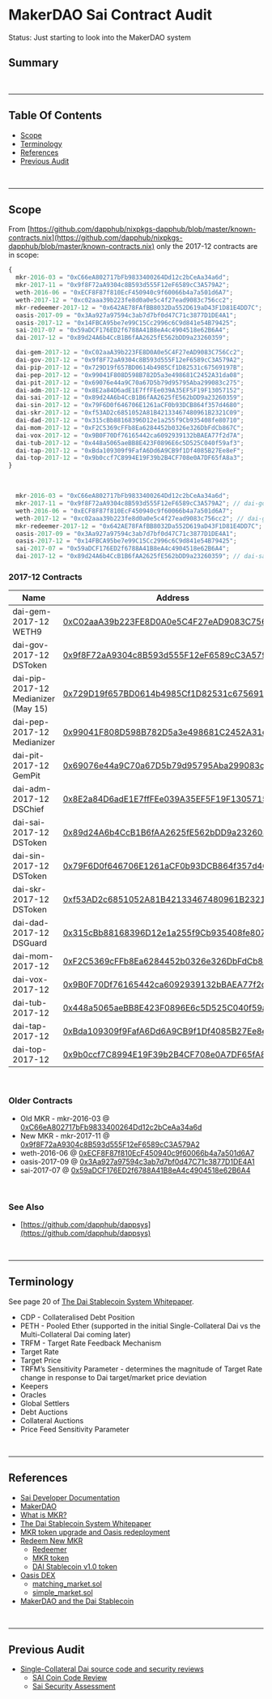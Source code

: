 # MakerDAO Sai Contract Audit

Status: Just starting to look into the MakerDAO system

## Summary

<br />

<hr />

## Table Of Contents

* [Scope](#scope)
* [Terminology](#terminology)
* [References](#references)
* [Previous Audit](#previous-audit)

<br />

<hr />

## Scope

From [https://github.com/dapphub/nixpkgs-dapphub/blob/master/known-contracts.nix](https://github.com/dapphub/nixpkgs-dapphub/blob/master/known-contracts.nix)
only the 2017-12 contracts are in scope:

```javascript
{
  mkr-2016-03 = "0xC66eA802717bFb9833400264Dd12c2bCeAa34a6d";
  mkr-2017-11 = "0x9f8F72aA9304c8B593d555F12eF6589cC3A579A2";
  weth-2016-06 = "0xECF8F87f810EcF450940c9f60066b4a7a501d6A7";
  weth-2017-12 = "0xc02aaa39b223fe8d0a0e5c4f27ead9083c756cc2";
  mkr-redeemer-2017-12 = "0x642AE78FAfBB8032Da552D619aD43F1D81E4DD7C";
  oasis-2017-09 = "0x3Aa927a97594c3ab7d7bf0d47C71c3877D1DE4A1";
  oasis-2017-12 = "0x14FBCA95be7e99C15Cc2996c6C9d841e54B79425";
  sai-2017-07 = "0x59aDCF176ED2f6788A41B8eA4c4904518e62B6A4";
  dai-2017-12 = "0x89d24A6b4CcB1B6fAA2625fE562bDD9a23260359";

  dai-gem-2017-12 = "0xC02aaA39b223FE8D0A0e5C4F27eAD9083C756Cc2";
  dai-gov-2017-12 = "0x9f8F72aA9304c8B593d555F12eF6589cC3A579A2";
  dai-pip-2017-12 = "0x729D19f657BD0614b4985Cf1D82531c67569197B";
  dai-pep-2017-12 = "0x99041F808D598B782D5a3e498681C2452A31da08";
  dai-pit-2017-12 = "0x69076e44a9C70a67D5b79d95795Aba299083c275";
  dai-adm-2017-12 = "0x8E2a84D6adE1E7ffFEe039A35EF5F19F13057152";
  dai-sai-2017-12 = "0x89d24A6b4CcB1B6fAA2625fE562bDD9a23260359";
  dai-sin-2017-12 = "0x79F6D0f646706E1261aCF0b93DCB864f357d4680";
  dai-skr-2017-12 = "0xf53AD2c6851052A81B42133467480961B2321C09";
  dai-dad-2017-12 = "0x315cBb88168396D12e1a255f9Cb935408fe80710";
  dai-mom-2017-12 = "0xF2C5369cFFb8Ea6284452b0326e326DbFdCb867C";
  dai-vox-2017-12 = "0x9B0F70Df76165442ca6092939132bBAEA77f2d7A";
  dai-tub-2017-12 = "0x448a5065aeBB8E423F0896E6c5D525C040f59af3";
  dai-tap-2017-12 = "0xBda109309f9FafA6Dd6A9CB9f1Df4085B27Ee8eF";
  dai-top-2017-12 = "0x9b0ccf7C8994E19F39b2B4CF708e0A7DF65fA8a3";
}
```

<br />

```javascript
  mkr-2016-03 = "0xC66eA802717bFb9833400264Dd12c2bCeAa34a6d";
  mkr-2017-11 = "0x9f8F72aA9304c8B593d555F12eF6589cC3A579A2"; // dai-gov-2017-12
  weth-2016-06 = "0xECF8F87f810EcF450940c9f60066b4a7a501d6A7";
  weth-2017-12 = "0xc02aaa39b223fe8d0a0e5c4f27ead9083c756cc2"; // dai-gem-2017-12
  mkr-redeemer-2017-12 = "0x642AE78FAfBB8032Da552D619aD43F1D81E4DD7C";
  oasis-2017-09 = "0x3Aa927a97594c3ab7d7bf0d47C71c3877D1DE4A1";
  oasis-2017-12 = "0x14FBCA95be7e99C15Cc2996c6C9d841e54B79425";
  sai-2017-07 = "0x59aDCF176ED2f6788A41B8eA4c4904518e62B6A4";
  dai-2017-12 = "0x89d24A6b4CcB1B6fAA2625fE562bDD9a23260359"; // dai-sai-2017-12
```

### 2017-12 Contracts

Name | Address | Code | JS
--- | --- | --- | ---
dai-gem-2017-12<br />WETH9 | [0xC02aaA39b223FE8D0A0e5C4F27eAD9083C756Cc2](https://etherscan.io/address/0xC02aaA39b223FE8D0A0e5C4F27eAD9083C756Cc2#code) | [WETH9Gem.sol](deployed-contracts/WETH9Gem-0xC02aaA39b223FE8D0A0e5C4F27eAD9083C756Cc2.sol) | [WETH9Gem.js](deployed-contracts/WETH9Gem-0xC02aaA39b223FE8D0A0e5C4F27eAD9083C756Cc2.js)
dai-gov-2017-12<br />DSToken | [0x9f8F72aA9304c8B593d555F12eF6589cC3A579A2](https://etherscan.io/address/0x9f8F72aA9304c8B593d555F12eF6589cC3A579A2#code) | [DSTokenGov.sol](deployed-contracts/DSTokenGov-0x9f8F72aA9304c8B593d555F12eF6589cC3A579A2.sol) | [DSTokenGov.js](deployed-contracts/DSTokenGov-0x9f8F72aA9304c8B593d555F12eF6589cC3A579A2.js)
dai-pip-2017-12<br />Medianizer (May 15) | [0x729D19f657BD0614b4985Cf1D82531c67569197B](https://etherscan.io/address/0x729D19f657BD0614b4985Cf1D82531c67569197B#code) | [MedianizerPip.sol](deployed-contracts/MedianizerPip-0x729D19f657BD0614b4985Cf1D82531c67569197B.sol) | [MedianizerPip.js](deployed-contracts/MedianizerPip-0x729D19f657BD0614b4985Cf1D82531c67569197B.js)
dai-pep-2017-12<br />Medianizer | [0x99041F808D598B782D5a3e498681C2452A31da08](https://etherscan.io/address/0x99041F808D598B782D5a3e498681C2452A31da08#code) | [MedianizerPep.sol](deployed-contracts/MedianizerPep-0x99041F808D598B782D5a3e498681C2452A31da08.sol) | [MedianizerPep.js](deployed-contracts/MedianizerPep-0x99041F808D598B782D5a3e498681C2452A31da08.js)
dai-pit-2017-12<br />GemPit | [0x69076e44a9C70a67D5b79d95795Aba299083c275](https://etherscan.io/address/0x69076e44a9C70a67D5b79d95795Aba299083c275#code) | [GemPit.sol](deployed-contracts/GemPit-0x69076e44a9C70a67D5b79d95795Aba299083c275.sol) | [GemPit.js](deployed-contracts/GemPit-0x69076e44a9C70a67D5b79d95795Aba299083c275.js)
dai-adm-2017-12<br />DSChief | [0x8E2a84D6adE1E7ffFEe039A35EF5F19F13057152](https://etherscan.io/address/0x8E2a84D6adE1E7ffFEe039A35EF5F19F13057152#code) | [DSChiefAdm.sol](deployed-contracts/DSChiefAdm-0x8E2a84D6adE1E7ffFEe039A35EF5F19F13057152.sol) | [DSChiefAdm.js](deployed-contracts/DSChiefAdm-0x8E2a84D6adE1E7ffFEe039A35EF5F19F13057152.js)
dai-sai-2017-12<br />DSToken | [0x89d24A6b4CcB1B6fAA2625fE562bDD9a23260359](https://etherscan.io/address/0x89d24A6b4CcB1B6fAA2625fE562bDD9a23260359#code) | [DSTokenSai.sol](deployed-contracts/DSTokenSai-0x89d24A6b4CcB1B6fAA2625fE562bDD9a23260359.sol) | [DSTokenSai.js](deployed-contracts/DSTokenSai-0x89d24A6b4CcB1B6fAA2625fE562bDD9a23260359.js)
dai-sin-2017-12<br />DSToken | [0x79F6D0f646706E1261aCF0b93DCB864f357d4680](https://etherscan.io/address/0x79F6D0f646706E1261aCF0b93DCB864f357d4680#code) | [DSTokenSin.sol](deployed-contracts/DSTokenSin-0x79F6D0f646706E1261aCF0b93DCB864f357d4680.sol) | [DSTokenSin.js](deployed-contracts/DSTokenSin-0x79F6D0f646706E1261aCF0b93DCB864f357d4680.js)
dai-skr-2017-12<br />DSToken | [0xf53AD2c6851052A81B42133467480961B2321C09](https://etherscan.io/address/0xf53AD2c6851052A81B42133467480961B2321C09#code) | [DSTokenSkr.sol](deployed-contracts/DSTokenSkr-0xf53AD2c6851052A81B42133467480961B2321C09.sol) | [DSTokenSkr.js](deployed-contracts/DSTokenSkr-0xf53AD2c6851052A81B42133467480961B2321C09.js)
dai-dad-2017-12<br />DSGuard | [0x315cBb88168396D12e1a255f9Cb935408fe80710](https://etherscan.io/address/0x315cBb88168396D12e1a255f9Cb935408fe80710#code) | [DSGuardDad.sol](deployed-contracts/DSGuardDad-0x315cBb88168396D12e1a255f9Cb935408fe80710.sol) | [DSGuardDad.js](deployed-contracts/DSGuardDad-0x315cBb88168396D12e1a255f9Cb935408fe80710.js)
dai-mom-2017-12 | [0xF2C5369cFFb8Ea6284452b0326e326DbFdCb867C](https://etherscan.io/address/0xF2C5369cFFb8Ea6284452b0326e326DbFdCb867C#code) | [SaiMom.sol](deployed-contracts/SaiMom-0xF2C5369cFFb8Ea6284452b0326e326DbFdCb867C.sol) | [SaiMom.js](deployed-contracts/SaiMom-0xF2C5369cFFb8Ea6284452b0326e326DbFdCb867C.js)
dai-vox-2017-12 | [0x9B0F70Df76165442ca6092939132bBAEA77f2d7A](https://etherscan.io/address/0x9B0F70Df76165442ca6092939132bBAEA77f2d7A#code) | [SaiVox.sol](deployed-contracts/SaiVox-0x9B0F70Df76165442ca6092939132bBAEA77f2d7A.sol) | [SaiVox.js](deployed-contracts/SaiVox-0x9B0F70Df76165442ca6092939132bBAEA77f2d7A.js)
dai-tub-2017-12 | [0x448a5065aeBB8E423F0896E6c5D525C040f59af3](https://etherscan.io/address/0x448a5065aeBB8E423F0896E6c5D525C040f59af3#code) | [SaiTub.sol](deployed-contracts/SaiTub-0x448a5065aeBB8E423F0896E6c5D525C040f59af3.sol) | [SaiTub.js](deployed-contracts/SaiTub-0x448a5065aeBB8E423F0896E6c5D525C040f59af3.js)
dai-tap-2017-12 | [0xBda109309f9FafA6Dd6A9CB9f1Df4085B27Ee8eF](https://etherscan.io/address/0xBda109309f9FafA6Dd6A9CB9f1Df4085B27Ee8eF#code) | [SaiTap.sol](deployed-contracts/SaiTap-0xBda109309f9FafA6Dd6A9CB9f1Df4085B27Ee8eF.sol) | [SaiTap.js](deployed-contracts/SaiTap-0xBda109309f9FafA6Dd6A9CB9f1Df4085B27Ee8eF.js)
dai-top-2017-12 | [0x9b0ccf7C8994E19F39b2B4CF708e0A7DF65fA8a3](https://etherscan.io/address/0x9b0ccf7C8994E19F39b2B4CF708e0A7DF65fA8a3#code) | [SaiTop.sol](deployed-contracts/SaiTop-0x9b0ccf7C8994E19F39b2B4CF708e0A7DF65fA8a3.sol) | [SaiTop.js](deployed-contracts/SaiTop-0x9b0ccf7C8994E19F39b2B4CF708e0A7DF65fA8a3.js)

<br />

### Older Contracts
* Old MKR - mkr-2016-03 @ [0xC66eA802717bFb9833400264Dd12c2bCeAa34a6d](https://etherscan.io/address/0xC66eA802717bFb9833400264Dd12c2bCeAa34a6d#code)
* New MKR - mkr-2017-11 @ [0x9f8F72aA9304c8B593d555F12eF6589cC3A579A2](https://etherscan.io/address/0x9f8F72aA9304c8B593d555F12eF6589cC3A579A2#code)
* weth-2016-06 @ [0xECF8F87f810EcF450940c9f60066b4a7a501d6A7](https://etherscan.io/address/0xECF8F87f810EcF450940c9f60066b4a7a501d6A7#code)
* oasis-2017-09 @ [0x3Aa927a97594c3ab7d7bf0d47C71c3877D1DE4A1](https://etherscan.io/address/0x3Aa927a97594c3ab7d7bf0d47C71c3877D1DE4A1#code)
* sai-2017-07 @ [0x59aDCF176ED2f6788A41B8eA4c4904518e62B6A4](https://etherscan.io/address/0x59aDCF176ED2f6788A41B8eA4c4904518e62B6A4#code)

<br />

### See Also

* [https://github.com/dapphub/dappsys](https://github.com/dapphub/dappsys)

<br />

<hr />

## Terminology

See page 20 of [The Dai Stablecoin System Whitepaper](https://makerdao.com/whitepaper/DaiDec17WP.pdf).

* CDP - Collateralised Debt Position
* PETH - Pooled Ether (supported in the initial Single-Collateral Dai vs the Multi-Collateral Dai coming later)
* TRFM - Target Rate Feedback Mechanism
* Target Rate
* Target Price
* TRFM’s Sensitivity Parameter - determines the magnitude of Target Rate change in response to Dai target/market price deviation
* Keepers
* Oracles
* Global Settlers
* Debt Auctions
* Collateral Auctions
* Price Feed Sensitivity Parameter

<br />

<hr />

## References

* [Sai Developer Documentation](../DEVELOPING.md)
* [MakerDAO](https://makerdao.com/)
* [What is MKR?](https://medium.com/@MakerDAO/what-is-mkr-e6915d5ca1b3)
* [The Dai Stablecoin System Whitepaper](https://makerdao.com/whitepaper/DaiDec17WP.pdf)
* [MKR token upgrade and Oasis redeployment](https://medium.com/@MakerDAO/mkr-token-upgrade-and-oasis-redeployment-2445482437d6)
* [Redeem New MKR](https://makerdao.com/redeem/)
  * [Redeemer](https://etherscan.io/address/0x642ae78fafbb8032da552d619ad43f1d81e4dd7c#code)
  * [MKR token](https://etherscan.io/address/0x9f8F72aA9304c8B593d555F12eF6589cC3A579A2#code)
  * [DAI Stablecoin v1.0 token](https://etherscan.io/address/0x89d24A6b4CcB1B6fAA2625fE562bDD9a23260359#code)
* [Oasis DEX](https://oasisdex.com/)
  * [matching_market.sol](https://github.com/makerdao/maker-otc/blob/master/src/matching_market.sol)
  * [simple_market.sol](https://github.com/makerdao/maker-otc/blob/master/src/simple_market.sol)
* [MakerDAO and the Dai Stablecoin](https://www.youtube.com/watch?v=ybMFi5UseEs)

<br />

<hr />

## Previous Audit

* [Single-Collateral Dai source code and security reviews](https://medium.com/@MakerDAO/single-collateral-dai-source-code-and-security-reviews-523e1a01a3c8)
  * [SAI Coin Code Review](previous-audit/SAICoinCode_Review_v1_3.pdf)
  * [Sai Security Assessment](previous-audit/Sai_Final_Report.pdf)
